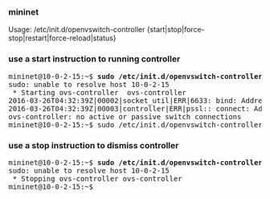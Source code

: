 ### mininet

Usage: /etc/init.d/openvswitch-controller {start|stop|force-stop|restart|force-reload|status}

### use a <b>start</b> instruction to running controller

<pre>
mininet@10-0-2-15:~$ <b>sudo /etc/init.d/openvswitch-controller start</b>
sudo: unable to resolve host 10-0-2-15
 * Starting ovs-controller  ovs-controller                                                                                                                                   2016-03-26T04:32:39Z|00001|stream_ssl|INFO|Trusting CA cert from /etc/openvswitch-controller/cacert.pem (/C=US/ST=CA/O=Open vSwitch/OU=switchca/CN=OVS switchca CA Certificate (2015 Apr 20 00:30:04)) (fingerprint c4:a8:90:8b:b3:8c:af:43:38:2d:3e:6b:a2:d7:0d:0f:f3:18:ce:8d)
2016-03-26T04:32:39Z|00002|socket_util|ERR|6633: bind: Address already in use
2016-03-26T04:32:39Z|00003|controller|ERR|pssl:: connect: Address already in use
ovs-controller: no active or passive switch connections
mininet@10-0-2-15:~$ sudo /etc/init.d/openvswitch-controller start
</pre>

### use a <b>stop</b> instruction to dismiss controller

<pre>
mininet@10-0-2-15:~$ <b>sudo /etc/init.d/openvswitch-controller stop</b>
sudo: unable to resolve host 10-0-2-15
 * Stopping ovs-controller ovs-controller                                                                                                                             [ OK ] 
mininet@10-0-2-15:~$ 
</pre>

